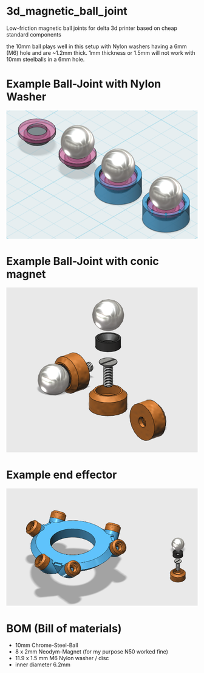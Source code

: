 # 3d_magnetic_ball_joint
Low-friction magnetic ball joints for delta 3d printer based on cheap standard components

the 10mm ball plays well in this setup with Nylon washers having a 6mm (M6) hole and are ~1.2mm thick. 1mm thickness or 1.5mm will not work with 10mm steelballs in a 6mm hole.

# Example Ball-Joint with Nylon Washer
![ball joint example image](https://raw.githubusercontent.com/splosch/3d_magnetic_ball_joint/master/ball_joint_example.png)

# Example Ball-Joint with conic magnet
![conic ball joint example image](https://raw.githubusercontent.com/splosch/3d_magnetic_ball_joint/master/conic_ball_joint_example.png)

# Example end effector
![end effector example image](https://raw.githubusercontent.com/splosch/3d_magnetic_ball_joint/master/end_effector_example.png)

# BOM (Bill of materials)
* 10mm Chrome-Steel-Ball
* 8 x 2mm Neodym-Magnet (for my purpose N50 worked fine)
* 11.9 x 1.5 mm M6 Nylon washer / disc
 * inner diameter 6.2mm